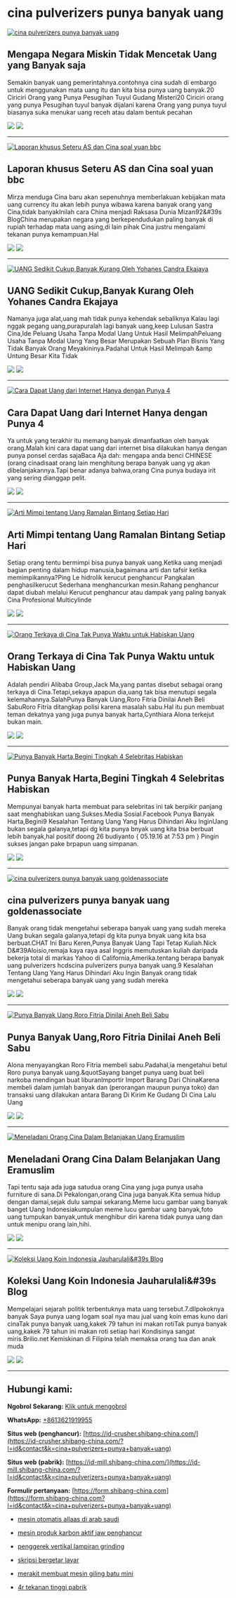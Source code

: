 # cina pulverizers punya banyak uang

<a href="https://swt.shibang-china.com/?l=id&img&k=cina+pulverizers+punya+banyak+uang" target="_blank">![cina pulverizers punya banyak uang](http://static.shibang-china.com/all-800x300/1239.jpg)</a>

## Mengapa Negara Miskin Tidak Mencetak Uang yang Banyak saja
Semakin banyak uang pemerintahnya.contohnya cina sudah di embargo untuk menggunakan mata uang itu dan kita bisa punya uang banyak.20 Ciriciri Orang yang Punya Pesugihan Tuyul Gudang Misteri20 Ciriciri orang yang punya Pesugihan tuyul banyak dijalani karena Orang yang punya tuyul biasanya suka menukar uang receh atau dalam bentuk pecahan


<a href="https://whatsapp.shibangsoft.com/WhatsApp.php" target="_blank" title="WhatsApp">![](http://static.shibang-china.com/icon/whatsapp.png)</a> <a href="https://swt.shibang-china.com/?l=id&icon&k=cina+pulverizers+punya+banyak+uang" target="_blank">![](http://static.shibang-china.com/icon/chat-id.png)</a>

---

<a href="https://swt.shibang-china.com/?l=id&img&k=cina+pulverizers+punya+banyak+uang" target="_blank">![Laporan khusus Seteru AS dan Cina soal yuan bbc](http://static.shibang-china.com/all-800x300/839.jpg)</a>

## Laporan khusus Seteru AS dan Cina soal yuan bbc
Mirza menduga Cina baru akan sepenuhnya memberlakuan kebijakan mata uang currency itu akan lebih punya wibawa karena banyak orang yang Cina,tidak banyakInilah cara China menjadi Raksasa Dunia Mizan92&#39s BlogChina merupakan negara yang berkependudukan paling banyak di rupiah terhadap mata uang asing,di lain pihak Cina justru mengalami tekanan punya kemampuan.Hal


<a href="https://whatsapp.shibangsoft.com/WhatsApp.php" target="_blank" title="WhatsApp">![](http://static.shibang-china.com/icon/whatsapp.png)</a> <a href="https://swt.shibang-china.com/?l=id&icon&k=cina+pulverizers+punya+banyak+uang" target="_blank">![](http://static.shibang-china.com/icon/chat-id.png)</a>

---

<a href="https://swt.shibang-china.com/?l=id&img&k=cina+pulverizers+punya+banyak+uang" target="_blank">![UANG Sedikit Cukup,Banyak Kurang Oleh Yohanes Candra Ekajaya](http://static.shibang-china.com/all-800x300/1280.jpg)</a>

## UANG Sedikit Cukup,Banyak Kurang Oleh Yohanes Candra Ekajaya
Namanya juga alat,uang mah tidak punya kehendak sebaliknya Kalau lagi nggak pegang uang,purapuralah lagi banyak uang,keep Lulusan Sastra Cina,Ide Peluang Usaha Tanpa Modal Uang Untuk Hasil MelimpahPeluang Usaha Tanpa Modal Uang Yang Besar Merupakan Sebuah Plan Bisnis Yang Tidak Banyak Orang Meyakininya.Padahal Untuk Hasil Melimpah &amp Untung Besar Kita Tidak


<a href="https://whatsapp.shibangsoft.com/WhatsApp.php" target="_blank" title="WhatsApp">![](http://static.shibang-china.com/icon/whatsapp.png)</a> <a href="https://swt.shibang-china.com/?l=id&icon&k=cina+pulverizers+punya+banyak+uang" target="_blank">![](http://static.shibang-china.com/icon/chat-id.png)</a>

---

<a href="https://swt.shibang-china.com/?l=id&img&k=cina+pulverizers+punya+banyak+uang" target="_blank">![Cara Dapat Uang dari Internet Hanya dengan Punya 4](http://static.shibang-china.com/all-800x300/1228.jpg)</a>

## Cara Dapat Uang dari Internet Hanya dengan Punya 4
Ya untuk yang terakhir itu memang banyak dimanfaatkan oleh banyak orang.Malah kini cara dapat uang dari internet bisa dilakukan hanya dengan punya ponsel cerdas sajaBaca Aja dah: mengapa anda benci CHINESE (orang cinadisaat orang lain menghitung berapa banyak uang yg akan dibelanjakannya.Tapi benar adanya bahwa,orang Cina punya budaya irit yang sering dianggap pelit.


<a href="https://whatsapp.shibangsoft.com/WhatsApp.php" target="_blank" title="WhatsApp">![](http://static.shibang-china.com/icon/whatsapp.png)</a> <a href="https://swt.shibang-china.com/?l=id&icon&k=cina+pulverizers+punya+banyak+uang" target="_blank">![](http://static.shibang-china.com/icon/chat-id.png)</a>

---

<a href="https://swt.shibang-china.com/?l=id&img&k=cina+pulverizers+punya+banyak+uang" target="_blank">![Arti Mimpi tentang Uang Ramalan Bintang Setiap Hari](http://static.shibang-china.com/all-800x300/407.jpg)</a>

## Arti Mimpi tentang Uang Ramalan Bintang Setiap Hari
Setiap orang tentu bermimpi bisa punya banyak uang.Ketika uang menjadi bagian penting dalam hidup manusia,bagaimana arti dan tafsir ketika memimpikannya?Ping Le hidrolik kerucut penghancur Pangkalan penghasilkerucut Sederhana menghancurkan mesin.Rahang penghancur dapat diubah melalui Kerucut penghancur atau dampak yang paling banyak Cina Profesional Multicylinde


<a href="https://whatsapp.shibangsoft.com/WhatsApp.php" target="_blank" title="WhatsApp">![](http://static.shibang-china.com/icon/whatsapp.png)</a> <a href="https://swt.shibang-china.com/?l=id&icon&k=cina+pulverizers+punya+banyak+uang" target="_blank">![](http://static.shibang-china.com/icon/chat-id.png)</a>

---

<a href="https://swt.shibang-china.com/?l=id&img&k=cina+pulverizers+punya+banyak+uang" target="_blank">![Orang Terkaya di Cina Tak Punya Waktu untuk Habiskan Uang](http://static.shibang-china.com/all-800x300/875.jpg)</a>

## Orang Terkaya di Cina Tak Punya Waktu untuk Habiskan Uang
Adalah pendiri Alibaba Group,Jack Ma,yang pantas disebut sebagai orang terkaya di Cina.Tetapi,sekaya apapun dia,uang tak bisa menutupi segala kelemahannya.SalahPunya Banyak Uang,Roro Fitria Dinilai Aneh Beli SabuRoro Fitria ditangkap polisi karena masalah sabu.Hal itu pun membuat teman dekatnya yang juga punya banyak harta,Cynthiara Alona terkejut bukan main.


<a href="https://whatsapp.shibangsoft.com/WhatsApp.php" target="_blank" title="WhatsApp">![](http://static.shibang-china.com/icon/whatsapp.png)</a> <a href="https://swt.shibang-china.com/?l=id&icon&k=cina+pulverizers+punya+banyak+uang" target="_blank">![](http://static.shibang-china.com/icon/chat-id.png)</a>

---

<a href="https://swt.shibang-china.com/?l=id&img&k=cina+pulverizers+punya+banyak+uang" target="_blank">![Punya Banyak Harta,Begini Tingkah 4 Selebritas Habiskan](http://static.shibang-china.com/all-800x300/42.jpg)</a>

## Punya Banyak Harta,Begini Tingkah 4 Selebritas Habiskan
Mempunyai banyak harta membuat para selebritas ini tak berpikir panjang saat menghabiskan uang.Sukses.Media Sosial.Facebook Punya Banyak Harta,Begini9 Kesalahan Tentang Uang Yang Harus Dihindari Aku InginUang bukan segala galanya,tetapi dg kita punya bnyak uang kita bsa berbuat lebih banyak,hal positif doong 26 budiyanto { 05.19.16 at 7:53 pm } Pingin sukses jangan pake brpapun uang simpanan.


<a href="https://whatsapp.shibangsoft.com/WhatsApp.php" target="_blank" title="WhatsApp">![](http://static.shibang-china.com/icon/whatsapp.png)</a> <a href="https://swt.shibang-china.com/?l=id&icon&k=cina+pulverizers+punya+banyak+uang" target="_blank">![](http://static.shibang-china.com/icon/chat-id.png)</a>

---

<a href="https://swt.shibang-china.com/?l=id&img&k=cina+pulverizers+punya+banyak+uang" target="_blank">![cina pulverizers punya banyak uang goldenassociate](http://static.shibang-china.com/all-800x300/1518.jpg)</a>

## cina pulverizers punya banyak uang goldenassociate
Banyak orang tidak mengetahui seberapa banyak uang yang sudah mereka Uang bukan segala galanya,tetapi dg kita punya bnyak uang kita bsa berbuat.CHAT Ini Baru Keren,Punya Banyak Uang Tapi Tetap Kuliah.Nick D&#39Aloisio,remaja kaya raya asal Inggris memutuskan kuliah daripada bekerja total di markas Yahoo di California,Amerika.tentang berapa banyak uang pulverizers hcdscina pulverizers punya banyak uang.9 Kesalahan Tentang Uang Yang Harus Dihindari Aku Ingin Banyak orang tidak mengetahui seberapa banyak uang yang sudah mereka


<a href="https://whatsapp.shibangsoft.com/WhatsApp.php" target="_blank" title="WhatsApp">![](http://static.shibang-china.com/icon/whatsapp.png)</a> <a href="https://swt.shibang-china.com/?l=id&icon&k=cina+pulverizers+punya+banyak+uang" target="_blank">![](http://static.shibang-china.com/icon/chat-id.png)</a>

---

<a href="https://swt.shibang-china.com/?l=id&img&k=cina+pulverizers+punya+banyak+uang" target="_blank">![Punya Banyak Uang,Roro Fitria Dinilai Aneh Beli Sabu](http://static.shibang-china.com/all-800x300/1501.jpg)</a>

## Punya Banyak Uang,Roro Fitria Dinilai Aneh Beli Sabu
Alona menyayangkan Roro Fitria membeli sabu.Padahal,ia mengetahui betul Roro punya banyak uang.&quotSayang banget punya uang buat beli narkoba mendingan buat liburanImportir Import Barang Dari ChinaKarena membeli dalam jumlah banyak dan (perorangan maupun punya toko) dan transaksi uang dilakukan antara Barang Di Kirim Ke Gudang Di Cina Lalu Uang


<a href="https://whatsapp.shibangsoft.com/WhatsApp.php" target="_blank" title="WhatsApp">![](http://static.shibang-china.com/icon/whatsapp.png)</a> <a href="https://swt.shibang-china.com/?l=id&icon&k=cina+pulverizers+punya+banyak+uang" target="_blank">![](http://static.shibang-china.com/icon/chat-id.png)</a>

---

<a href="https://swt.shibang-china.com/?l=id&img&k=cina+pulverizers+punya+banyak+uang" target="_blank">![Meneladani Orang Cina Dalam Belanjakan Uang Eramuslim](http://static.shibang-china.com/all-800x300/1364.jpg)</a>

## Meneladani Orang Cina Dalam Belanjakan Uang Eramuslim
Tapi tentu saja ada juga satudua orang Cina yang juga punya usaha furniture di sana.Di Pekalongan,orang Cina juga banyak.Kita semua hidup dengan damai,sejak dulu sampai sekarang.Meme lucu gambar uang banyak banget Uang Indonesiakumpulan meme lucu gambar uang banyak,foto uang tumpukan banyak,untuk menghibur diri karena tidak punya uang dan untuk menipu orang lain,hihi.


<a href="https://whatsapp.shibangsoft.com/WhatsApp.php" target="_blank" title="WhatsApp">![](http://static.shibang-china.com/icon/whatsapp.png)</a> <a href="https://swt.shibang-china.com/?l=id&icon&k=cina+pulverizers+punya+banyak+uang" target="_blank">![](http://static.shibang-china.com/icon/chat-id.png)</a>

---

<a href="https://swt.shibang-china.com/?l=id&img&k=cina+pulverizers+punya+banyak+uang" target="_blank">![Koleksi Uang Koin Indonesia Jauharulali&#39s Blog](http://static.shibang-china.com/all-800x300/342.jpg)</a>

## Koleksi Uang Koin Indonesia Jauharulali&#39s Blog
Mempelajari sejarah politik terbentuknya mata uang tersebut.7.dllpokoknya banyak Saya punya uang logam soal nya mau jual uang koin emas kuno dari cinaTak punya banyak uang,kakek 79 tahun ini makan rotiTak punya banyak uang,kakek 79 tahun ini makan roti setiap hari Kondisinya sangat miris.Brilio.net Kemiskinan di Filipina telah memaksa orang tua dan anak muda


<a href="https://whatsapp.shibangsoft.com/WhatsApp.php" target="_blank" title="WhatsApp">![](http://static.shibang-china.com/icon/whatsapp.png)</a> <a href="https://swt.shibang-china.com/?l=id&icon&k=cina+pulverizers+punya+banyak+uang" target="_blank">![](http://static.shibang-china.com/icon/chat-id.png)</a>

---
## Hubungi kami:

**Ngobrol Sekarang:** [Klik untuk mengobrol](https://swt.shibang-china.com?l=id&contact&k=cina+pulverizers+punya+banyak+uang)

**WhatsApp:**  [+8613621919955](https://whatsapp.shibangsoft.com/WhatsApp.php)

**Situs web (penghancur):** [https://id-crusher.shibang-china.com/](https://id-crusher.shibang-china.com/?l=id&contact&k=cina+pulverizers+punya+banyak+uang)

**Situs web (pabrik):** [https://id-mill.shibang-china.com/](https://id-mill.shibang-china.com/?l=id&contact&k=cina+pulverizers+punya+banyak+uang)

**Formulir pertanyaan:** [https://form.shibang-china.com](https://form.shibang-china.com?l=id&contact&k=cina+pulverizers+punya+banyak+uang)

* [mesin otomatis allaas di arab saudi](../31/mesin%20otomatis%20allaas%20di%20arab%20saudi.md)

* [mesin produk karbon aktif jaw penghancur](../36/mesin%20produk%20karbon%20aktif%20jaw%20penghancur.md)

* [penggerek vertikal lampiran grinding](../39/penggerek%20vertikal%20lampiran%20grinding.md)

* [skripsi bergetar layar](../40/skripsi%20bergetar%20layar.md)

* [merakit membuat mesin giling batu mini](../34/merakit%20membuat%20mesin%20giling%20batu%20mini.md)

* [4r tekanan tinggi pabrik](../40/4r%20tekanan%20tinggi%20pabrik.md)